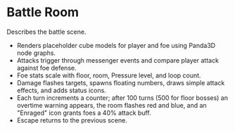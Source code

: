 # Battle Room

Describes the battle scene.

- Renders placeholder cube models for player and foe using Panda3D node graphs.
- Attacks trigger through messenger events and compare player attack against foe defense.
- Foe stats scale with floor, room, Pressure level, and loop count.
- Damage flashes targets, spawns floating numbers, draws simple attack effects, and adds status icons.
- Each turn increments a counter; after 100 turns (500 for floor bosses) an overtime warning appears, the room flashes red and blue, and an "Enraged" icon grants foes a 40% attack buff.
- Escape returns to the previous scene.

